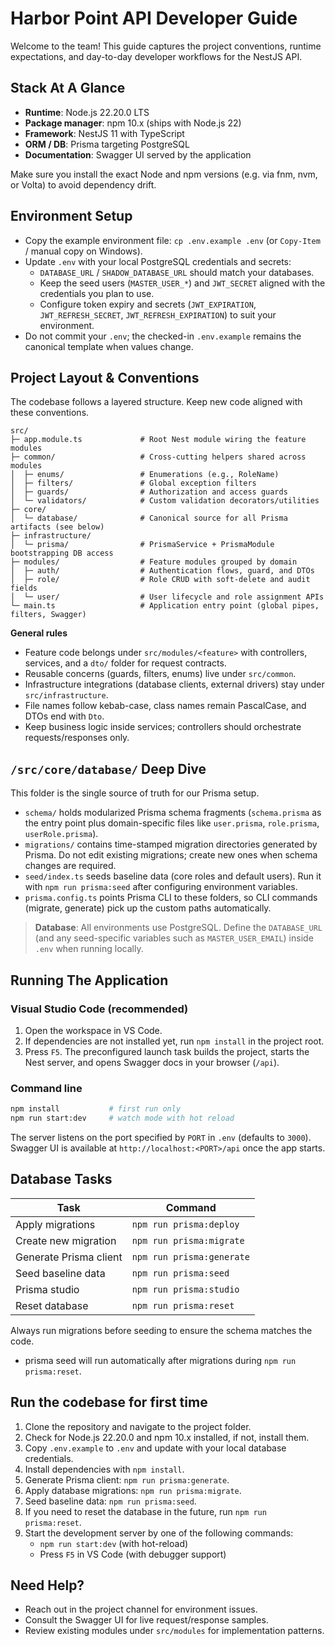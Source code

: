 # Harbor Point API Developer Guide

Welcome to the team! This guide captures the project conventions, runtime expectations, and day-to-day developer workflows for the NestJS API.

## Stack At A Glance

- **Runtime**: Node.js 22.20.0 LTS
- **Package manager**: npm 10.x (ships with Node.js 22)
- **Framework**: NestJS 11 with TypeScript
- **ORM / DB**: Prisma targeting PostgreSQL
- **Documentation**: Swagger UI served by the application

Make sure you install the exact Node and npm versions (e.g. via fnm, nvm, or Volta) to avoid dependency drift.

## Environment Setup

- Copy the example environment file: `cp .env.example .env` (or `Copy-Item` / manual copy on Windows).
- Update `.env` with your local PostgreSQL credentials and secrets:
    - `DATABASE_URL` / `SHADOW_DATABASE_URL` should match your databases.
    - Keep the seed users (`MASTER_USER_*`) and `JWT_SECRET` aligned with the credentials you plan to use.
    - Configure token expiry and secrets (`JWT_EXPIRATION`, `JWT_REFRESH_SECRET`, `JWT_REFRESH_EXPIRATION`) to suit your environment.
- Do not commit your `.env`; the checked-in `.env.example` remains the canonical template when values change.

## Project Layout & Conventions

The codebase follows a layered structure. Keep new code aligned with these conventions.

```
src/
├─ app.module.ts             # Root Nest module wiring the feature modules
├─ common/                   # Cross-cutting helpers shared across modules
│  ├─ enums/                 # Enumerations (e.g., RoleName)
│  ├─ filters/               # Global exception filters
│  ├─ guards/                # Authorization and access guards
│  └─ validators/            # Custom validation decorators/utilities
├─ core/
│  └─ database/              # Canonical source for all Prisma artifacts (see below)
├─ infrastructure/
│  └─ prisma/                # PrismaService + PrismaModule bootstrapping DB access
├─ modules/                  # Feature modules grouped by domain
│  ├─ auth/                  # Authentication flows, guard, and DTOs
│  ├─ role/                  # Role CRUD with soft-delete and audit fields
│  └─ user/                  # User lifecycle and role assignment APIs
└─ main.ts                   # Application entry point (global pipes, filters, Swagger)
```

**General rules**

- Feature code belongs under `src/modules/<feature>` with controllers, services, and a `dto/` folder for request contracts.
- Reusable concerns (guards, filters, enums) live under `src/common`.
- Infrastructure integrations (database clients, external drivers) stay under `src/infrastructure`.
- File names follow kebab-case, class names remain PascalCase, and DTOs end with `Dto`.
- Keep business logic inside services; controllers should orchestrate requests/responses only.

## `/src/core/database/` Deep Dive

This folder is the single source of truth for our Prisma setup.

- `schema/` holds modularized Prisma schema fragments (`schema.prisma` as the entry point plus domain-specific files like `user.prisma`, `role.prisma`, `userRole.prisma`).
- `migrations/` contains time-stamped migration directories generated by Prisma. Do not edit existing migrations; create new ones when schema changes are required.
- `seed/index.ts` seeds baseline data (core roles and default users). Run it with `npm run prisma:seed` after configuring environment variables.
- `prisma.config.ts` points Prisma CLI to these folders, so CLI commands (migrate, generate) pick up the custom paths automatically.

> **Database**: All environments use PostgreSQL. Define the `DATABASE_URL` (and any seed-specific variables such as `MASTER_USER_EMAIL`) inside `.env` when running locally.

## Running The Application

### Visual Studio Code (recommended)

1. Open the workspace in VS Code.
2. If dependencies are not installed yet, run `npm install` in the project root.
3. Press `F5`. The preconfigured launch task builds the project, starts the Nest server, and opens Swagger docs in your browser (`/api`).

### Command line

```bash
npm install           # first run only
npm run start:dev     # watch mode with hot reload
```

The server listens on the port specified by `PORT` in `.env` (defaults to `3000`). Swagger UI is available at `http://localhost:<PORT>/api` once the app starts.

## Database Tasks

| Task                   | Command                   |
| ---------------------- | ------------------------- |
| Apply migrations       | `npm run prisma:deploy`   |
| Create new migration   | `npm run prisma:migrate`  |
| Generate Prisma client | `npm run prisma:generate` |
| Seed baseline data     | `npm run prisma:seed`     |
| Prisma studio          | `npm run prisma:studio`   |
| Reset database         | `npm run prisma:reset`    |

Always run migrations before seeding to ensure the schema matches the code.

- prisma seed will run automatically after migrations during `npm run prisma:reset`.

## Run the codebase for first time

1. Clone the repository and navigate to the project folder.
2. Check for Node.js 22.20.0 and npm 10.x installed, if not, install them.
3. Copy `.env.example` to `.env` and update with your local database credentials.
4. Install dependencies with `npm install`.
5. Generate Prisma client: `npm run prisma:generate`.
6. Apply database migrations: `npm run prisma:migrate`.
7. Seed baseline data: `npm run prisma:seed`.
8. If you need to reset the database in the future, run `npm run prisma:reset`.
9. Start the development server by one of the following commands:
    - `npm run start:dev` (with hot-reload)
    - Press `F5` in VS Code (with debugger support)

## Need Help?

- Reach out in the project channel for environment issues.
- Consult the Swagger UI for live request/response samples.
- Review existing modules under `src/modules` for implementation patterns.
